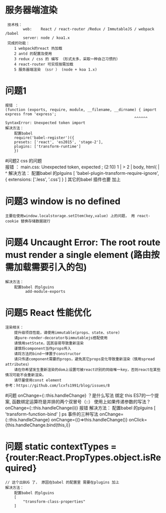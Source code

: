 #  服务器端渲染  
     技术栈： 
            web:    React / react-router /Redux / ImmutableJS / webpack /babel
            server: node / koa1.x    
     完成的功能：
        1 webpack的react 热加载 
        2 antd 的配置及使用
        3 redux / css 的 编写 （形式太多，采取一种自己习惯的）
        4 react-router 可实现按需加载 
        5 服务器端渲染 （ssr ） (node + koa 1.x)

# 问题1 
    报错 ：
    (function (exports, require, module, __filename, __dirname) { import express from 'express';
                                                              ^^^^^^
    SyntaxError: Unexpected token import
    解决方法：
        配置babel
        require('babel-register')({
        presets: ['react', 'es2015', 'stage-2'],
        plugins: ['transform-runtime']
        })

#问题2  css 的问题  
     报错 ：
     main.css: Unexpected token, expected ; (2:10)
          1 | 
        > 2 | body, html{
            |           ^
    解决方法：
        配置babel 的plguins
        [
            'babel-plugin-transform-require-ignore',
            {
                extensions: ['.less', '.css']
            }
        ]
    其它的babel 插件也要 加上

# 问题3 window is no defined
    主要在使用window.localstorage.setItem(key,value) 上的问题， 用 react-cookie 替换存储数据就行
    

# 问题4 Uncaught Error: The root route must render a single element   (路由按需加载需要引入的包)
    解决方法：
        配置babel 的plguins  
             add-module-exports

# 问题5 React 性能优化
    渲染相关：
        提升级项目性能，请使用immutable(props、state、store)
        请pure-render-decorator与immutablejs搭配使用
        请慎用setState，因其容易导致重新渲染
        谨慎将component当作props传入
        请将方法的bind一律置于constructor
        请只传递component需要的props，避免其它props变化导致重新渲染（慎用spread attributes）
        请在你希望发生重新渲染的dom上设置可被react识别的同级唯一key，否则react在某些情况可能不会重新渲染。
        请尽量使用const element
    参考：https://github.com/lcxfs1991/blog/issues/8

#问题   onChange={::this.handleChange}   ？是什么写法   绑定 this
    ES7的一个提案, 函数绑定运算符是并排的两个双冒号（::）
    使用上如果传递参数的写法？   onChange={::this.handleChange(i)} 报错
    解决方法：
        配置babel 的plguins
        [
             'transform-function-bind'
        ]
    ps 
     事件的三种写法
     onChange={::this.handleChange}
     onChange={()=>this.handleChange()}
     onClick={this.handleChange.bind(this,i)}

# 问题   static contextTypes = {router:React.PropTypes.object.isRequired}
    // 这个出BUG 了， 原因在babel 的配置里 需要在plugins 加上 
    解决方法：
        配置babel 的plguins
        [
            "transform-class-properties"
        ]  

 